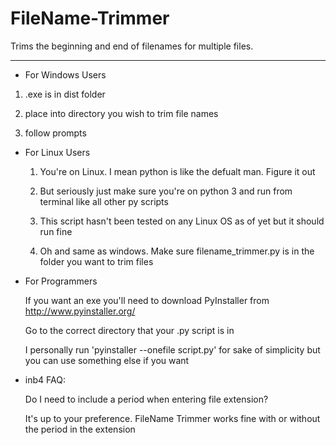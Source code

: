 # FileName-Trimmer
Trims the beginning and end of filenames for multiple files. 
************************************************************
- For Windows Users

1. .exe is in dist folder

2. place into directory you wish to trim file names

3. follow prompts

    
- For Linux Users

  1. You're on Linux. I mean python is like the defualt man. Figure it out 
  
  2. But seriously just make sure you're on python 3 and run from terminal like all other py scripts
  
  3. This script hasn't been tested on any Linux OS as of yet but it should run fine
  
  4. Oh and same as windows. Make sure filename_trimmer.py is in the folder you want to trim files
    
 
- For Programmers

  If you want an exe you'll need to download PyInstaller from http://www.pyinstaller.org/
  
  Go to the correct directory that your .py script is in
  
  I personally run 'pyinstaller --onefile script.py' for sake of simplicity but you can use something else if you want

- inb4 FAQ:

  Do I need to include a period when entering file extension?
  
    It's up to your preference. FileName Trimmer works fine with or without the period in the extension
